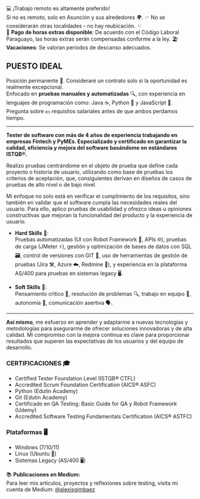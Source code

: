 💻 ¡Trabajo remoto es altamente preferido!  
Si no es remoto, solo en Asunción y sus alrededores 🌍. ☞ No se considerarán otras localidades - no hay reubicación. ☜  
💸 **Pago de horas extras disponible**: De acuerdo con el Código Laboral Paraguayo, las horas extras serán compensadas conforme a la ley.
🏖️ **Vacaciones**: Se valoran períodos de descanso adecuados.

## PUESTO IDEAL

Posición permanente 🏢. Consideraré un contrato solo si la oportunidad es realmente excepcional.  
Enfocado en **pruebas manuales y automatizadas** 🔍, con experiencia en lenguajes de programación como: Java ☕, Python 🐍 y JavaScript 🔗.  
Pregunta sobre 💵 requisitos salariales antes de que ambos perdamos tiempo.

---

**Tester de software con más de 4 años de experiencia trabajando en empresas Fintech y PyMEs. Especializado y certificado en garantizar la calidad, eficiencia y mejora del software basándome en estándares ISTQB®.**

Realizo pruebas centrándome en el objeto de prueba que define cada proyecto o historia de usuario, utilizando como base de pruebas los criterios de aceptación, que, consiguientes derivan en diseños de casos de pruebas de alto nivel o de bajo nivel. 

Mi enfoque no solo está en verificar el cumplimiento de los requisitos, sino también en validar que el software cumpla las necesidades reales del usuario. Para ello, aplico pruebas de usabilidad y ofrezco ideas u opiniones constructivas que mejoran la funcionalidad del producto y la experiencia de usuario.

- **Hard Skills** 🔧:  
  Pruebas automatizadas (UI con Robot Framework 🤖, APIs 🌐), pruebas de carga (JMeter ⚡), gestión y optimización de bases de datos con SQL 🗃️, control de versiones con GIT 🔀, uso de herramientas de gestión de pruebas (Jira 🛠️, Azure ☁️, Redmine 🔴), y experiencia en la plataforma AS/400 para pruebas en sistemas legacy 🖥️.

- **Soft Skills** 💬:  
  Pensamiento crítico 🧠, resolución de problemas 🔍, trabajo en equipo 🤝, autonomía 💪, comunicación asertiva 🗣️.

---

**Así mismo**, me esfuerzo en aprender y adaptarme a nuevas tecnologías y metodologías para asegurarme de ofrecer soluciones innovadoras y de alta calidad. Mi compromiso con la mejora continua es clave para proporcionar resultados que superen las expectativas de los usuarios y del equipo de desarrollo.

### CERTIFICACIONES 🎓

- Certified Tester Foundation Level (ISTQB® CTFL)
- Accredited Scrum Foundation Certification (AICS® ASFC)
- Python (Edutin Academy)
- Git (Edutin Academy)
- Certificado en QA Testing: Basic Guide for QA y Robot Framework (Udemy)
- Accredited Software Testing Fundamentals Certification (AICS® ASTFC)

### Plataformas 🖥️

- Windows (7/10/11)
- Linux (Ubuntu 🐧)
- Sistemas Legacy (AS/400 🖥️)

📚 **Publicaciones en Medium:**  
Para leer mis artículos, proyectos y reflexiones sobre testing, visita mi cuenta de Medium: [@alexisgimbaez](https://medium.com/@alexisgimbaez)
